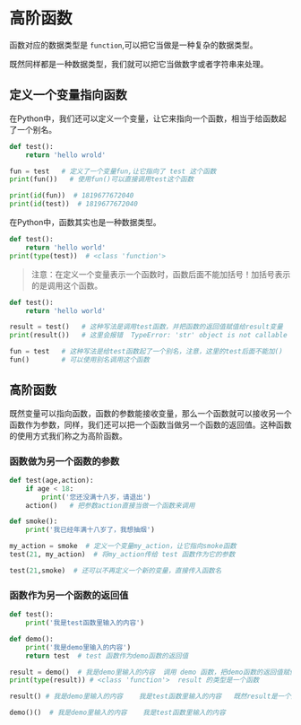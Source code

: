 # 高阶函数



函数对应的数据类型是 `function`,可以把它当做是一种复杂的数据类型。

既然同样都是一种数据类型，我们就可以把它当做数字或者字符串来处理。

## 定义一个变量指向函数

在Python中，我们还可以定义一个变量，让它来指向一个函数，相当于给函数起了一个别名。

```python
def test():
    return 'hello wrold'

fun = test   # 定义了一个变量fun,让它指向了 test 这个函数
print(fun())   # 使用fun()可以直接调用test这个函数

print(id(fun))  # 1819677672040
print(id(test))  # 1819677672040
```

在Python中，函数其实也是一种数据类型。

```python
def test():
    return 'hello world'
print(type(test))  # <class 'function'>
```



> 注意：在定义一个变量表示一个函数时，函数后面不能加括号！加括号表示的是调用这个函数。

```python
def test():
    return 'hello world'

result = test()   # 这种写法是调用test函数，并把函数的返回值赋值给result变量
print(result())   # 这里会报错  TypeError: 'str' object is not callable

fun = test   # 这种写法是给test函数起了一个别名，注意，这里的test后面不能加()
fun()        # 可以使用别名调用这个函数
```



## 高阶函数

既然变量可以指向函数，函数的参数能接收变量，那么一个函数就可以接收另一个函数作为参数，同样，我们还可以把一个函数当做另一个函数的返回值。这种函数的使用方式我们称之为高阶函数。

### 函数做为另一个函数的参数

```python
def test(age,action):
    if age < 18:
        print('您还没满十八岁，请退出')
    action()   # 把参数action直接当做一个函数来调用

def smoke():
    print('我已经年满十八岁了，我想抽烟')

my_action = smoke  # 定义一个变量my_action，让它指向smoke函数
test(21, my_action)  # 将my_action传给 test 函数作为它的参数

test(21,smoke)  # 还可以不再定义一个新的变量，直接传入函数名
```



### 函数作为另一个函数的返回值

```python
def test():
    print('我是test函数里输入的内容')

def demo():
    print('我是demo里输入的内容')
    return test  # test 函数作为demo函数的返回值

result = demo()  # 我是demo里输入的内容  调用 demo 函数，把demo函数的返回值赋值给 result
print(type(result)) # <class 'function'>  result 的类型是一个函数

result() # 我是demo里输入的内容    我是test函数里输入的内容   既然result是一个函数，那么就可以直接使用() 调用这个函数

demo()()  # 我是demo里输入的内容    我是test函数里输入的内容
```



